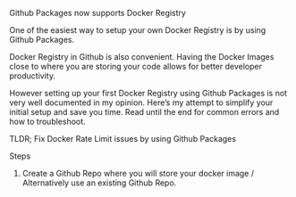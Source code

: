 Github Packages now supports Docker Registry

One of the easiest way to setup your own Docker Registry is by using Github Packages.

Docker Registry in Github is also convenient. Having the Docker Images close to where you are storing your code allows for better developer productivity.

However setting up your first Docker Registry using Github Packages is not very well documented in my opinion. Here’s my attempt to simplify your initial setup and save you time. Read until the end for common errors and how to troubleshoot.

TLDR; Fix Docker Rate Limit issues by using Github Packages

Steps

1. Create a Github Repo where you will store your docker image / Alternatively use an existing Github Repo.




